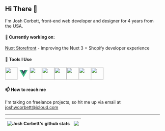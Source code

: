 ## Hi There 👋

I'm Josh Corbett, front-end web developer and designer for 4 years from the USA.

#### 🔭 Currently working on:
[Nuxt Storefront](https://github.com/Flag-Nor-Fail/nuxt-storefront) - Improving the Nuxt 3 + Shopify developer experience

#### 🔨 Tools I Use
<div style="display:flex;flex-direction:row;flex-wrap:wrap">
  <a href="https://www.typescriptlang.org/"><img width="40px" height="40px" src="https://upload.wikimedia.org/wikipedia/commons/thumb/4/4c/Typescript_logo_2020.svg/1024px-Typescript_logo_2020.svg.png?20210506173343" /></a>
  <a href="https://vuejs.org"><img width="40px" height="40px" src="https://github.com/vuejs/art/blob/master/logo.png?raw=true" /></a>
  <a href="https://nuxt.com"><img width="40px" height="40px" src="https://nuxtjs.org/design-kit/colored-logo.png" /></a>
  <a href="https://graphql.org"><img width="40px" height="40px" src="https://graphql.org/img/logo.svg" /></a>
  <a href="https://postcss.org"><img width="40px" height="40px" src="https://postcss.org/assets/postcss.83d93145.svg" /></a>
  <a href="https://tailwindcss.com"><img width="40px" height="40px" src="https://tailwindcss.com/_next/static/media/tailwindcss-mark.79614a5f61617ba49a0891494521226b.svg" /></a>
  <a href="https://figma.com"><img width="40px" height="40px" src="https://cdn.sanity.io/images/599r6htc/localized/46a76c802176eb17b04e12108de7e7e0f3736dc6-1024x1024.png?w=670&h=670&q=75&fit=max&auto=format" /></a>
  <a href="https://git-scm.com/"><img width="40px" height="40px" src="https://git-scm.com/images/logos/downloads/Git-Icon-1788C.png" /></a>
</div>

#### 📫 How to reach me
I'm taking on freelance projects, so hit me up via email at [joshwcorbett@icloud.com](mailto:joshwcorbett@icloud.com)

---

| <img align="center" src="https://github-readme-stats.vercel.app/api?username=joshwcorbett&show_icons=true&include_all_commits=true&hide_border=true&bg_color=1F2937&text_color=EAF0F6&title_color=3B82F5&icon_color=3B82F5" alt="Josh Corbett's github stats" /> | <img align="center" src="https://github-readme-stats.vercel.app/api/top-langs/?username=joshwcorbett&hide_border=true&bg_color=1F2937&text_color=EAF0F6&title_color=3B82F5&icon_color=3B82F5&layout=compact" /> |
| ------------- | ------------- |
